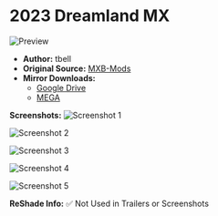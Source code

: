# 2023 Dreamland MX

![Preview](https://raw.githubusercontent.com/BrinkleyPT/MX-Bikes-Community-Mods-Archive/refs/heads/main/.assets/2023%20Dreamland%20MX/6.png?token=GHSAT0AAAAAADGOPWL67GFHLLKACUGY47UY2DBY25Q)

- **Author:** tbell
- **Original Source:** [MXB-Mods](https://mxb-mods.com/2023-dreamland-mx/#download)
- **Mirror Downloads:**
  - [Google Drive](https://drive.google.com/example)
  - [MEGA](https://mega.nz/example)

**Screenshots:**
![Screenshot 1](https://raw.githubusercontent.com/BrinkleyPT/MX-Bikes-Community-Mods-Archive/refs/heads/main/.assets/2023%20Dreamland%20MX/3.png?token=GHSAT0AAAAAADGOPWL7I3HWB4LEDC2EGP422DBZCHA)

![Screenshot 2](https://raw.githubusercontent.com/BrinkleyPT/MX-Bikes-Community-Mods-Archive/refs/heads/main/.assets/2023%20Dreamland%20MX/5.png?token=GHSAT0AAAAAADGOPWL7JCRKM3AD3S5Y4I6M2DBZDYA)

![Screenshot 3](https://raw.githubusercontent.com/BrinkleyPT/MX-Bikes-Community-Mods-Archive/refs/heads/main/.assets/2023%20Dreamland%20MX/1.png?token=GHSAT0AAAAAADGOPWL6OXH4O7EGQQS5QJPS2DBY6BA)

![Screenshot 4](https://raw.githubusercontent.com/BrinkleyPT/MX-Bikes-Community-Mods-Archive/refs/heads/main/.assets/2023%20Dreamland%20MX/4.png?token=GHSAT0AAAAAADGOPWL7X4QBJEFRLROUSSBU2DBY7TQ)

![Screenshot 5](https://raw.githubusercontent.com/BrinkleyPT/MX-Bikes-Community-Mods-Archive/refs/heads/main/.assets/2023%20Dreamland%20MX/2-1.png?token=GHSAT0AAAAAADGOPWL7XIWYXYOM5Z6F7OJQ2DBZA7A)

**ReShade Info:** ✅ Not Used in Trailers or Screenshots

